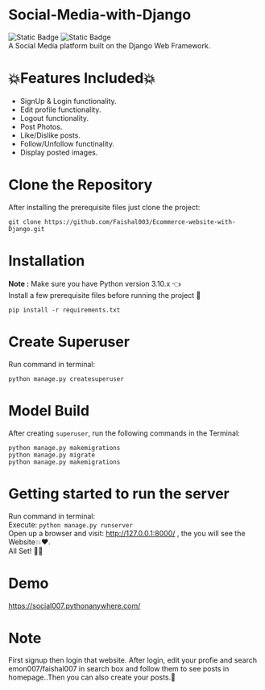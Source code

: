 # Social-Media-with-Django
![Static Badge](https://img.shields.io/badge/python-3.10-blue?link=https%3A%2F%2Fwww.python.org%2Fdownloads%2Frelease%2Fpython-3100%2F) ![Static Badge](https://img.shields.io/badge/django-5.0-orange)<br>
A Social Media platform built on the Django Web Framework.
# 💥Features Included💥
* SignUp & Login functionality.
* Edit profile functionality.
* Logout functionality.
* Post Photos.
* Like/Dislike posts.
* Follow/Unfollow functinality.
* Display posted images.
# Clone the Repository
After installing the prerequisite files just clone the project:<br>
```
git clone https://github.com/Faishal003/Ecommerce-website-with-Django.git
```
# Installation
**Note :** Make sure you have Python version 3.10.x 👈<br>
Install a few prerequisite files before running the project 👀<br>
```
pip install -r requirements.txt 
```
# Create Superuser
Run command in terminal:
```
python manage.py createsuperuser
```
# Model Build
After creating `superuser`, run the following commands in the Terminal:
```
python manage.py makemigrations
python manage.py migrate
python manage.py makemigrations
```
# Getting started to run the server
Run command in terminal:<br>
Execute: `python manage.py runserver`<br>
Open up a browser and visit: <span style="color: blue;">http://127.0.0.1:8000/</span> , the you will see the Website💥❤️.<br>
All Set! 🤩🔥
# Demo
<span style="color: blue;">https://social007.pythonanywhere.com/</span>
# Note
First signup then login that website. After login, edit your profie and search emon007/faishal007 in search box and follow them to see posts in homepage..Then you can also create your posts.🤞
